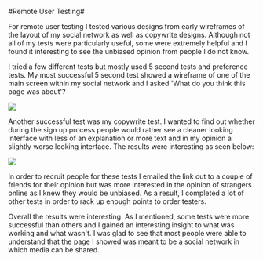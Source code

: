 #Remote User Testing#

For remote user testing I tested various designs from early wireframes of the layout of my social network as well as copywrite designs. Although not all of my tests were particularly useful, some were extremely helpful and I found it interesting to see the unbiased opinion from people I do not know.

I tried a few different tests but mostly used 5 second tests and preference tests. My most successful 5 second test showed a wireframe of one of the main screen within my social network and I asked 'What do you think this page was about'?

![](http://i.gyazo.com/8cc338abc89867b450dd4d99d3c125b2.png)

Another successful test was my copywrite test. I wanted to find out whether during the sign up process people would rather see a cleaner looking interface with less of an explanation or more text and in my opinion a slightly worse looking interface. The results were interesting as seen below:

![](http://i.gyazo.com/2029e915027d07620b9ce992dac8b8ec.png)

In order to recruit people for these tests I emailed the link out to a couple of friends for their opinion but was more interested in the opinion of strangers online as I knew they would be unbiased. As a result, I completed a lot of other tests in order to rack up enough points to order testers.

Overall the results were interesting. As I mentioned, some tests were more successful than others and I gained an interesting insight to what was working and what wasn't. I was glad to see that most people were able to understand that the page I showed was meant to be a social network in which media can be shared.

